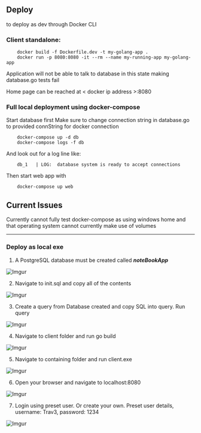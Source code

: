 

## Deploy

to deploy as dev through Docker CLI

### Client standalone:

        docker build -f Dockerfile.dev -t my-golang-app .
        docker run -p 8080:8080 -it --rm --name my-running-app my-golang-app  

Application will not be able to talk to database in this state making database.go tests fail

Home page can be reached at < docker ip address >:8080


### Full local deployment using docker-compose

Start database first
Make sure to change connection string in database.go to provided connString for docker connection

        docker-compose up -d db
        docker-compose logs -f db      

And look out for a log line like:

        db_1   | LOG:  database system is ready to accept connections

Then start web app with 

        docker-compose up web   



## Current Issues

Currently cannot fully test docker-compose as using windows home and that operating system cannot currently make use of volumes

---

### Deploy as local exe

1. A PostgreSQL database must be created called ***noteBookApp***

![Imgur](https://i.imgur.com/nKJrXbr.png)

2. Navigate to init.sql and copy all of the contents

![Imgur](https://i.imgur.com/Efpk27p.png)

3. Create a query from Database created and copy SQL into query. Run query

![Imgur](https://i.imgur.com/evZXSDG.png)

4. Navigate to client folder and run go build

![Imgur](https://i.imgur.com/RZ8nA9P.png)

5. Navigate to containing folder and run client.exe

![Imgur](https://i.imgur.com/iFGBZhk.png)

6. Open your browser and navigate to localhost:8080

![Imgur](https://i.imgur.com/AVBuTAQ.png)

7. Login using preset user. Or create your own. Preset user details, username: Trav3, password: 1234

![Imgur](https://i.imgur.com/otfE0Qr.png)
